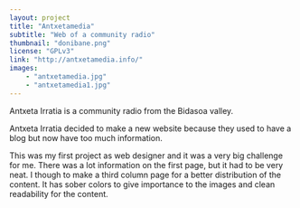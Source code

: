 ```yaml
---
layout: project
title: "Antxetamedia"
subtitle: "Web of a community radio"
thumbnail: "donibane.png"
license: "GPLv3"
link: "http://antxetamedia.info/"
images:
    - "antxetamedia.jpg"
    - "antxetamedia1.jpg"
---
```


Antxeta Irratia is a community radio from the Bidasoa valley.

Antxeta Irratia decided to make a new website because they used to have a blog but now have too much information.

This was my first project as web designer and it was a very big challenge for me. There was a lot information on the first page, but it had to be very neat. I though to make a third column page for a better distribution of the content. It has sober colors to give importance to the images and clean readability for the content.
